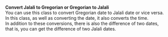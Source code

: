 <b>Convert Jalali to Gregorian or Gregorian to Jalali</b><br>
You can use this class to convert Gregorian date to Jalali date or vice versa.<br>
In this class, as well as converting the date, it also converts the time.<br>
In addition to these conversions, there is also the difference of two dates, that is, you can get the difference of two Jalali dates.
